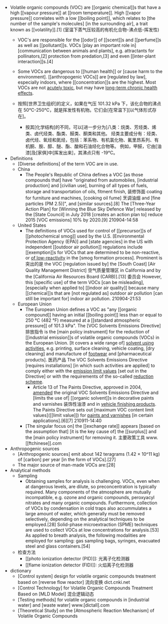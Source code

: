 - Volatile organic compounds (VOC) are [[organic chemical]]s that have a high [[vapour pressure]] at [[room temperature]]. High [[vapor pressure]] correlates with a low [[boiling point]], which relates to [the number of the sample's molecules] [in the surrounding air], a trait known as [[volatility]].[1]
(室温下蒸气压较高的有机化合物-沸点低-挥发性)
    - VOC's are responsible for the [[odor]] of [[scent]]s and [[perfume]]s as well as [[pollutant]]s. VOCs [play an important role in] [communication between animals and plants], e.g. attractants for pollinators,[2] protection from predation,[3] and even [[inter-plant interaction]]s.[4] 
    - Some VOCs are dangerous to [[human health]] or [cause harm to the environment]. [[anthropogenic VOCs]] are [regulated by law], especially indoors, where [[concentration]]s are the highest. Most VOCs are not [acutely toxic]([[toxic]]), but may have [long-term chronic health effects](((DBQDRfnJQ))).
    - 按照[世界卫生组织]的定义，如果在气压 101.32 kPa 下，该化合物的沸点在 50℃-250℃，就是挥发性有机物。它们会[在常温下][以气体形式存在]。

        - 按其[化学结构]的不同，可以[进一步分为]八类：烷类、芳烃类、烯类、卤代烃类、酯类、醛类、酮类和其他。
烃类主要成分有：烃类、卤代烃、氧烃和氮烃，包括：苯系物、有机氯化物、氟里昂系列、有机酮、胺、醇、醚、酯、酸和石油烃化合物等。
例如，甲醛，它由[油漆]及[家俱]中[挥发出来]，其沸点只有 -19°C。
- Definitions
    - [Diverse definitions] of the term VOC are in use.
    - China
        - The People's Republic of China defines a VOC [as those compounds that] have "originated from automobiles, [industrial production] and [civilian use], burning of all types of fuels, storage and transportation of oils, fitment finish, 装修饰面 coating for furniture and machines, [cooking oil fume] 烹调油烟 and [fine particles (PM 2.5)]", and [similar sources].[8] The [Three-Year Action Plan] for [Winning the Blue Sky Defence War] released by the [State Council] in July 2018 [creates an action plan to] reduce 2015 [VOC emissions] 10% by 2020.[9]
210904-14:58
    - United States
        - The definitions of VOCs used for control of [[precursor]]s of [[photochemical smog]] used by the U.S. [Environmental Protection Agency (EPA)] and [state agencies] in the US with independent [[outdoor air pollution]] regulations include [[exemption]]s for VOCs that are determined to be non-reactive, or [of low-reactivity](((f0u_bgNxZ))) in the [smog formation process]. Prominent is 突出的是 the VOC [regulation issued by] the [South Coast] [Air Quality Management District] 空气质量管理区 in California and by the [California Air Resources Board (CARB)].[13] 委员会 However, this [specific use] of the term VOCs [can be misleading], [especially when applied to] [[indoor air quality]] because many [[chemical]]s that are [not regulated as] outdoor air pollution [can still be important for] indoor air pollution.
210904-21:53
    - European Union
        - The European Union defines a VOC as "any [[organic compound]] having an initial [[boiling point]] less than or equal to 250 °C (482 °F) measured at a [[standard atmospheric pressure]] of 101.3 kPa". The [VOC Solvents Emissions Directive] 排放指令 is the [main policy instrument] for the reduction of [[industrial emission]]s of volatile organic compounds (VOCs) in the European Union. [It covers a wide range of] [solvent using activities]([[solvent]]), e.g. printing, surface cleaning, vehicle coating, [dry cleaning] and manufacture of [footwear](((IwIZ4EoSq))) and [pharmaceutical products]. 医药产品 The VOC Solvents Emissions Directive [requires installations] [in which such activities are applied] to comply either with the [emission limit values](((29npoi7E2))) [set out in the Directive] or with the requirements of the so-called [reduction scheme](((s3V5BxKwF))). 
            - Article 13 of The Paints Directive, approved in 2004, [amended](((AihbYhO9C))) the original VOC Solvents Emissions Directive and [limits the use of] [[organic solvent]]s in decorative paints and varnishes 装饰性油漆 and in [vehicle finishing products](((O_qT-Xebb))). The Paints Directive sets out [maximum VOC content limit values]([[limit value]]) for [paints and varnishes](((YfCnyh_2-))) [in certain applications].[6][7]
210911-14:40
        - [The singular focus on] the [[exchange rate]] appears [based on the assumption that] [it is the key cause of] the [[surplus]] and the [main policy instrument] for removing it. 主要政策工具 www.[[ftchinese]].com
- Anthropogenic sources
    - [Anthropogenic sources] emit about 142 teragrams (1.42 × 10^11 kg) of [carbon] per year [in the form of VOCs].[27]
    - The major source of man-made VOCs are:[28]
- Analytical methods 
    - Sampling
        - Obtaining samples for analysis is challenging. VOCs, even when at dangerous levels, are dilute, so preconcentration is typically required. Many components of the atmosphere are mutually incompatible, e.g. ozone and organic compounds, peroxyacyl nitrates and many organic compounds. Furthermore, collection of VOCs by condensation in cold traps also accummulates a large amount of water, which generally must be removed selectively, depending on the analytical techniques to be employed.[28] Solid-phase microextraction (SPME) techniques are used to collect VOCs at low concentrations for analysis.[53] As applied to breath analysis, the following modalities are employed for sampling: gas sampling bags, syringes, evacuated steel and glass containers.[54]
    - 检查方法
        - [[photo ionization detector (PID)]]: 光离子化检测器
        - [[flame ionization detector (FID)]]: 火焰离子化检测器
- dictionary
    - [Control system] design for volatile organic compounds treatment based on [reverse flow reactor] 流向变换 dict.cnki.net
    - [Control Technology] for Volatile Organic Compounds Treatment Based on [MLD Model] 混合逻辑动态
    - [Testing methods] for volatile organic compounds in [industrial water] and [waste water] www.[dictall].com
    - [Theoretical Study] on the [Atmospheric Reaction Mechanism] of Volatile Organic Compounds
